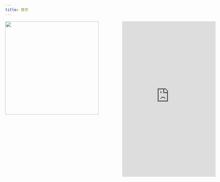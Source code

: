 ```yaml
---
title: 首页
---
```


<iframe src="https://discord.com/widget?id=774154428093169684&amp;theme=dark" allowtransparency="true" sandbox="allow-popups allow-popups-to-escape-sandbox allow-same-origin allow-scripts" style="float: right;margin-right: -172px;" width="300" height="500" frameborder="0"></iframe>

<img src="https://raw.githubusercontent.com/computerdiscuss/computerdiscuss.github.io/main/docs/11080499_954719721225450_7938736100747568296_o%20(1).jpg" width="300"/>
